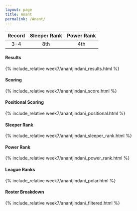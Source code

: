 ```yaml
---
layout: page
title: Anant
permalink: /Anant/
---
```


Record | Sleeper Rank | Power Rank               
:--: | :--: | :--:
3-4 | 8th | 4th   

#### Results
{% include_relative week7/anantjindani_results.html %}

#### Scoring
{% include_relative week7/anantjindani_score.html %}

#### Positional Scoring
{% include_relative week7/anantjindani_positional.html %}

#### Sleeper Rank
{% include_relative week7/anantjindani_sleeper_rank.html %}

#### Power Rank
{% include_relative week7/anantjindani_power_rank.html %}

#### League Ranks
{% include_relative week7/anantjindani_polar.html %}

#### Roster Breakdown
{% include_relative week7/anantjindani_filtered.html %}
